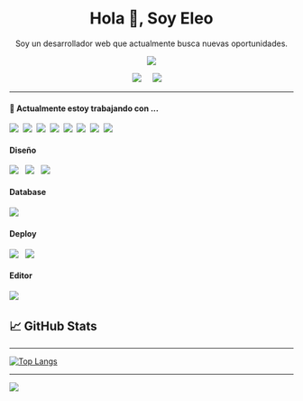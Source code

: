 <h1 align='center'> Hola 👋, Soy Eleo </h1>

<p align='center'>
 Soy un desarrollador web que actualmente busca nuevas oportunidades.
</p>

<p align='center'>
  <a href="#"><img src="https://visitor-badge.glitch.me/badge?page_id=EleoRomario.EleoRomario??style=for-the-badge&logo=appveyor"></a>
</p>


<p align='center'>
  <a href="https://www.linkedin.com/in/eleo-romario-huayhua-paco-7a5367a0/"><img src="https://img.shields.io/badge/linkedin-%230077B5.svg?&style=for-the-badge&logo=linkedin&logoColor=white" /></a>&nbsp;&nbsp;&nbsp;&nbsp;
  <a href="mailto:eleo.romarioa@gmail.com?subject=Hola%20Eleo"><img src="https://img.shields.io/badge/gmail-%23D14836.svg?&style=for-the-badge&logo=gmail&logoColor=white" /></a>&nbsp;&nbsp;&nbsp;&nbsp;

</p>


<hr>

<h4>🔭  Actualmente estoy trabajando con ...</h4>
<p >
  <img src="https://img.shields.io/badge/html5%20-%23e34f26.svg?&style=for-the-badge&logo=html5&logoColor=white" />&nbsp;&nbsp;<img src="https://img.shields.io/badge/CSS3-1572B6?&style=for-the-badge&logo=css3&logoColor=white" />&nbsp;&nbsp;<img src="https://img.shields.io/badge/JavaScript-F7DF1E?style=for-the-badge&logo=javascript&logoColor=black" />&nbsp;&nbsp;<img src="https://img.shields.io/badge/React-20232A?style=for-the-badge&logo=react&logoColor=61DAFB" />&nbsp;&nbsp;<img src="https://img.shields.io/badge/Bootstrap-563D7C?style=for-the-badge&logo=bootstrap&logoColor=white">&nbsp;&nbsp;<img src="https://img.shields.io/badge/sass%20-%23cc6699.svg?&style=for-the-badge&logo=sass&logoColor=white" />&nbsp;&nbsp;<img src="https://img.shields.io/badge/Laravel-e74c3c?style=for-the-badge&logo=Laravel&logoColor=white" />&nbsp;&nbsp;<img src="https://img.shields.io/badge/node.js-83CD29?style=for-the-badge&logo=node.js&logoColor=white" />&nbsp;&nbsp;
</p>

<h4>Diseño</h4>
<p >
  <img src="https://img.shields.io/badge/Abode%20Photoshop-26C9FF?&style=for-the-badge&logo=adobe-photoshop&logoColor=white" />&nbsp;&nbsp;
  <img src="https://img.shields.io/badge/Abode%20Illustrator-FC8F30?&style=for-the-badge&logo=adobe-illustrator&logoColor=white" />&nbsp;&nbsp;
  <img src="https://img.shields.io/badge/Figma-2E3139?style=for-the-badge&logo=figma&logoColor=black" />&nbsp;&nbsp;
</p>

<h4>Database</h4>
<p >
  <img src="https://img.shields.io/badge/MySQL-2E3139?&style=for-the-badge&logo=mysql&logoColor=white" />&nbsp;&nbsp;
</p>

<h4>Deploy</h4>
<p >
  <img src="https://img.shields.io/badge/GitHub-181717?&style=for-the-badge&logo=github&logoColor=white" />&nbsp;&nbsp;
  <img src="https://img.shields.io/badge/Heroku-6762A6?style=for-the-badge&logo=heroku&logoColor=black" />&nbsp;&nbsp;
</p>

<h4>Editor</h4>
<p >
  <img src="https://img.shields.io/badge/VS%20Code-007ACC?&style=for-the-badge&logo=visual-studio-code&logoColor=white" />&nbsp;&nbsp;
</p>


## &#x1f4c8; GitHub Stats
<hr>

[![Top Langs](https://github-readme-stats.vercel.app/api/top-langs/?username=eleoromario)](https://github.com/eleoromario/github-readme-stats)

<hr>
<a href="https://github.com/EleoRomario/EleoRomario/">
  <img align="center" src="https://github-readme-stats.vercel.app/api?username=EleoRomario&show_icons=true&line_height=27&count_private=true&&theme=radical" />
</a>

<!--
**EleoRomario/EleoRomario** is a ✨ _special_ ✨ repository because its `README.md` (this file) appears on your GitHub profile.

Here are some ideas to get you started:

- 🔭 I’m currently working on ...
- 🌱 I’m currently learning ...
- 👯 I’m looking to collaborate on ...
- 🤔 I’m looking for help with ...
- 💬 Ask me about ...
- 📫 How to reach me: ...
- 😄 Pronouns: ...
- ⚡ Fun fact: ...
-->
